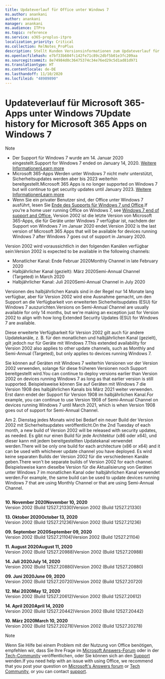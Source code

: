 ```yaml
---
title: Updateverlauf für Office unter Windows 7
ms.author: anankani
author: anankani
manager: anankani
ms.audience: ITPro
ms.topic: reference
ms.service: o365-proplus-itpro
localization_priority: Critical
ms.collection: RelNotes_ProPlus
description: Stellt Kunden Versionsinformationen zum Updateverlauf für Microsoft 365-Apps für Windows 7 bereit.
ms.openlocfilehash: e7bf33b604fc142fe71c89c2dbf5b01e3fc209aa
ms.sourcegitcommit: 8e74984d0c36475374c34e76ed29c5d1ad81d971
ms.translationtype: HT
ms.contentlocale: de-DE
ms.lasthandoff: 11/10/2020
ms.locfileid: "48989890"
---
```

# <a name="update-history-for-microsoft-365-apps-on-windows-7"></a><span data-ttu-id="d9762-103">Updateverlauf für Microsoft 365-Apps unter Windows 7</span><span class="sxs-lookup"><span data-stu-id="d9762-103">Update history for Microsoft 365 Apps on Windows 7</span></span> 

 > [!NOTE]
>
>- <span data-ttu-id="d9762-104">Der Support für Windows 7 wurde am 14. Januar 2020 eingestellt.</span><span class="sxs-lookup"><span data-stu-id="d9762-104">Support for Windows 7 ended on January 14, 2020.</span></span> [<span data-ttu-id="d9762-105">Weitere Informationen</span><span class="sxs-lookup"><span data-stu-id="d9762-105">Learn more</span></span>](https://www.microsoft.com/microsoft-365/windows/end-of-windows-7-support?rtc=1)
>- <span data-ttu-id="d9762-106">Microsoft 365-Apps Werden unter Windows 7 nicht mehr unterstützt, Sicherheitsupdates werden aber bis 2023 weiterhin bereitgestellt.</span><span class="sxs-lookup"><span data-stu-id="d9762-106">Microsoft 365 Apps is no longer supported on Windows 7 but will continue to get security updates until January 2023.</span></span> [<span data-ttu-id="d9762-107">Weitere Informationen</span><span class="sxs-lookup"><span data-stu-id="d9762-107">Learn more</span></span>](https://docs.microsoft.com/DeployOffice/windows-7-support)
>- <span data-ttu-id="d9762-108">Wenn Sie ein privater Benutzer sind, der Office unter Windows 7 ausführt, lesen Sie [Ende des Supports für Windows 7 und Office](https://support.office.com/en-us/article/windows-7-end-of-support-and-office-78f20fab-b57b-44d7-8368-06a8493f3cb9?ui=en-US&rs=en-US&ad=US).</span><span class="sxs-lookup"><span data-stu-id="d9762-108">If you’re a home user running Office on Windows 7, see [Windows 7 end of support and Office.](https://support.office.com/en-us/article/windows-7-end-of-support-and-office-78f20fab-b57b-44d7-8368-06a8493f3cb9?ui=en-US&rs=en-US&ad=US)</span></span>
<span data-ttu-id="d9762-109">Version 2002 ist die letzte Version von Microsoft 365-Apps, die für Geräte unter Windows 7 verfügbar ist, nachdem der Support von Windows 7 im Januar 2020 endet.</span><span class="sxs-lookup"><span data-stu-id="d9762-109">Version 2002 is the last version of Microsoft 365 Apps that will be available for devices running Windows 7 after Windows 7 goes out of support in January 2020.</span></span>  

<span data-ttu-id="d9762-110">Version 2002 wird voraussichtlich in den folgenden Kanälen verfügbar sein:</span><span class="sxs-lookup"><span data-stu-id="d9762-110">Version 2002 is expected to be available in the following channels:</span></span>
- <span data-ttu-id="d9762-111">Monatlicher Kanal: Ende Februar 2020</span><span class="sxs-lookup"><span data-stu-id="d9762-111">Monthly Channel in late February 2020</span></span>
- <span data-ttu-id="d9762-112">Halbjährlicher Kanal (gezielt): März 2020</span><span class="sxs-lookup"><span data-stu-id="d9762-112">Semi-Annual Channel (Targeted) in March 2020</span></span>
- <span data-ttu-id="d9762-113">Halbjährlicher Kanal: Juli 2020</span><span class="sxs-lookup"><span data-stu-id="d9762-113">Semi-Annual Channel in July 2020</span></span>

<span data-ttu-id="d9762-114">Versionen des halbjährlichen Kanals sind in der Regel nur 14 Monate lang verfügbar, aber für Version 2002 wird eine Ausnahme gemacht, um den Support an die Verfügbarkeit von erweiterten Sicherheitsupdates (ESU) für Windows 7 auszurichten.</span><span class="sxs-lookup"><span data-stu-id="d9762-114">Versions on Semi-Annual Channel are usually available for only 14 months, but we're making an exception just for Version 2002 to align with how long Extended Security Updates (ESU) for Windows 7 are available.</span></span>

<span data-ttu-id="d9762-115">Diese erweiterte Verfügbarkeit für Version 2002 gilt auch für andere Updatekanäle, z. B. für den monatlichen und halbjährlichen Kanal (gezielt), gilt jedoch nur für Geräte mit Windows 7.</span><span class="sxs-lookup"><span data-stu-id="d9762-115">This extended availability for Version 2002 also applies to other update channels, such as Monthly and Semi-Annual (Targeted), but only applies to devices running Windows 7.</span></span>

<span data-ttu-id="d9762-116">Sie können auf Geräten mit Windows 7 weiterhin Versionen vor der Version 2002 verwenden, solange für diese früheren Versionen noch Support bereitgestellt wird.</span><span class="sxs-lookup"><span data-stu-id="d9762-116">You can continue to deploy versions earlier than Version 2002 on devices running Windows 7 as long as that earlier version is still supported.</span></span> <span data-ttu-id="d9762-117">Beispielsweise können Sie auf Geräten mit Windows 7 die Version 1908 des halbjährlichen Kanals bis März 2021 weiter verwenden. Erst dann endet der Support für Version 1908 im halbjährlichen Kanal.</span><span class="sxs-lookup"><span data-stu-id="d9762-117">For example, you can continue to use Version 1908 of Semi-Annual Channel on devices running Windows 7 until March 2021, which is when Version 1908 goes out of support for Semi-Annual Channel.</span></span>

<span data-ttu-id="d9762-118">Am 2. Dienstag jedes Monats wird bei Bedarf ein neuer Build der Version 2002 mit Sicherheitsupdates veröffentlicht.</span><span class="sxs-lookup"><span data-stu-id="d9762-118">On the 2nd Tuesday of each month, a new build of Version 2002 will be released with security updates, as needed.</span></span> <span data-ttu-id="d9762-119">Es gibt nur einen Build für jede Architektur (x86 oder x64), und dieser kann mit jedem bereitgestellten Updatekanal verwendet werden.</span><span class="sxs-lookup"><span data-stu-id="d9762-119">There will be only one build for each architecture (x86 or x64) and it can be used with whichever update channel you have deployed.</span></span> <span data-ttu-id="d9762-120">Es wird keine separaten Builds der Version 2002 für die verschiedenen Kanäle geben.</span><span class="sxs-lookup"><span data-stu-id="d9762-120">There won't be separate builds of Version 2002 for each channel.</span></span> <span data-ttu-id="d9762-121">Beispielsweise kann dieselbe Version für die Aktualisierung von Geräten unter Windows 7 im monatlichen Kanal oder halbjährlichen Kanal verwendet werden.</span><span class="sxs-lookup"><span data-stu-id="d9762-121">For example, the same build can be used to update devices running Windows 7 that are using Monthly Channel or that are using Semi-Annual Channel.</span></span>

##

[//]: # (NICHT ENTFERNEN)

<span data-ttu-id="d9762-123">**10. November 2020**</span><span class="sxs-lookup"><span data-stu-id="d9762-123">**November 10, 2020**</span></span><br/>
<span data-ttu-id="d9762-124">Version 2002 (Build 12527.21330)</span><span class="sxs-lookup"><span data-stu-id="d9762-124">Version 2002 (Build 12527.21330)</span></span><br/>

<span data-ttu-id="d9762-125">**13. Oktober 2020**</span><span class="sxs-lookup"><span data-stu-id="d9762-125">**October 13, 2020**</span></span><br/>
<span data-ttu-id="d9762-126">Version 2002 (Build 12527.21236)</span><span class="sxs-lookup"><span data-stu-id="d9762-126">Version 2002 (Build 12527.21236)</span></span><br/>

<span data-ttu-id="d9762-127">**09. September 2020**</span><span class="sxs-lookup"><span data-stu-id="d9762-127">**September 09, 2020**</span></span><br/>
<span data-ttu-id="d9762-128">Version 2002 (Build 12527.21104)</span><span class="sxs-lookup"><span data-stu-id="d9762-128">Version 2002 (Build 12527.21104)</span></span><br/>

<span data-ttu-id="d9762-129">**11. August 2020**</span><span class="sxs-lookup"><span data-stu-id="d9762-129">**August 11, 2020**</span></span><br/>
<span data-ttu-id="d9762-130">Version 2002 (Build 12527.20988)</span><span class="sxs-lookup"><span data-stu-id="d9762-130">Version 2002 (Build 12527.20988)</span></span><br/>

<span data-ttu-id="d9762-131">**14. Juli 2020**</span><span class="sxs-lookup"><span data-stu-id="d9762-131">**July 14, 2020**</span></span><br/>
<span data-ttu-id="d9762-132">Version 2002 (Build 12527.20880)</span><span class="sxs-lookup"><span data-stu-id="d9762-132">Version 2002 (Build 12527.20880)</span></span><br/>

<span data-ttu-id="d9762-133">**09. Juni 2020**</span><span class="sxs-lookup"><span data-stu-id="d9762-133">**June 09, 2020**</span></span><br/>
<span data-ttu-id="d9762-134">Version 2002 (Build 12527.20720)</span><span class="sxs-lookup"><span data-stu-id="d9762-134">Version 2002 (Build 12527.20720)</span></span><br/>

<span data-ttu-id="d9762-135">**12. Mai 2020**</span><span class="sxs-lookup"><span data-stu-id="d9762-135">**May 12, 2020**</span></span><br/>
<span data-ttu-id="d9762-136">Version 2002 (Build 12527.20612)</span><span class="sxs-lookup"><span data-stu-id="d9762-136">Version 2002 (Build 12527.20612)</span></span><br/>

<span data-ttu-id="d9762-137">**14. April 2020**</span><span class="sxs-lookup"><span data-stu-id="d9762-137">**April 14, 2020**</span></span><br/>
<span data-ttu-id="d9762-138">Version 2002 (Build 12527.20442)</span><span class="sxs-lookup"><span data-stu-id="d9762-138">Version 2002 (Build 12527.20442)</span></span><br/>

<span data-ttu-id="d9762-139">**10. März 2020**</span><span class="sxs-lookup"><span data-stu-id="d9762-139">**March 10, 2020**</span></span><br/>
<span data-ttu-id="d9762-140">Version 2002 (Build 12527.20278)</span><span class="sxs-lookup"><span data-stu-id="d9762-140">Version 2002 (Build 12527.20278)</span></span><br/>




> [!NOTE]
> <span data-ttu-id="d9762-141">Wenn Sie Hilfe bei einem Problem mit der Nutzung von Office benötigen, empfehlen wir, dass Sie Ihre Frage im [Microsoft Answers-Forum](https://answers.microsoft.com/) oder in der [Tech-Community](https://techcommunity.microsoft.com/) veröffentlichen, oder Sie können sich an den [Support](https://support.microsoft.com/contactus) wenden.</span><span class="sxs-lookup"><span data-stu-id="d9762-141">If you need help with an issue with using Office, we recommend that you post your question on [Microsoft's Answers forum](https://answers.microsoft.com/) or [Tech Community](https://techcommunity.microsoft.com/), or you can contact [support](https://support.microsoft.com/contactus).</span></span>
